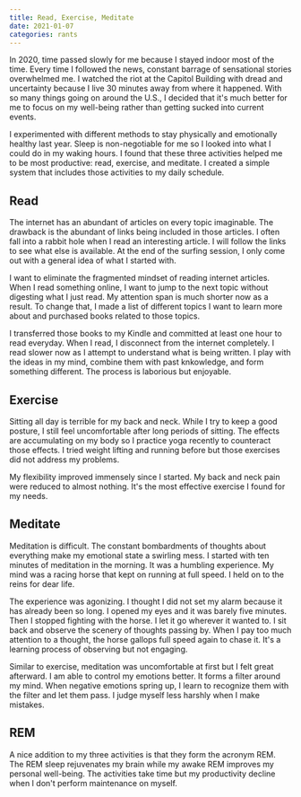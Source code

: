 ```yaml
---
title: Read, Exercise, Meditate
date: 2021-01-07
categories: rants
---
```


In 2020, time passed slowly for me because I stayed indoor most of the time. Every time I followed the news, constant barrage of sensational stories overwhelmed me. I watched the riot at the Capitol Building with dread and uncertainty because I live 30 minutes away from where it happened. With so many things going on around the U.S., I decided that it's much better for me to focus on my well-being rather than getting sucked into current events.

<!--more-->

I experimented with different methods to stay physically and emotionally healthy last year. Sleep is non-negotiable for me so I looked into what I could do in my waking hours. I found that these three activities helped me to be most productive: read, exercise, and meditate. I created a simple system that includes those activities to my daily schedule.

## Read

The internet has an abundant of articles on every topic imaginable. The drawback is the abundant of links being included in those articles. I often fall into a rabbit hole when I read an interesting article. I will follow the links to see what else is available. At the end of the surfing session, I only come out with a general idea of what I started with.

I want to eliminate the fragmented mindset of reading internet articles. When I read something online, I want to jump to the next topic without digesting what I just read. My attention span is much shorter now as a result. To change that, I made a list of different topics I want to learn more about and purchased books related to those topics.

I transferred those books to my Kindle and committed at least one hour to read everyday. When I read, I disconnect from the internet completely. I read slower now as I attempt to understand what is being written. I play with the ideas in my mind, combine them with past knkowledge, and form something different. The process is laborious but enjoyable.

## Exercise

Sitting all day is terrible for my back and neck. While I try to keep a good posture, I still feel uncomfortable after long periods of sitting. The effects are accumulating on my body so I practice yoga recently to counteract those effects. I tried weight lifting and running before but those exercises did not address my problems.

My flexibility improved immensely since I started. My back and neck pain were reduced to almost nothing. It's the most effective exercise I found for my needs.

## Meditate

Meditation is difficult. The constant bombardments of thoughts about everything make my emotional state a swirling mess. I started with ten minutes of meditation in the morning. It was a humbling experience. My mind was a racing horse that kept on running at full speed. I held on to the reins for dear life.

The experience was agonizing. I thought I did not set my alarm because it has already been so long. I opened my eyes and it was barely five minutes. Then I stopped fighting with the horse. I let it go wherever it wanted to. I sit back and observe the scenery of thoughts passing by. When I pay too much attention to a thought, the horse gallops full speed again to chase it. It's a learning process of observing but not engaging.

Similar to exercise, meditation was uncomfortable at first but I felt great afterward. I am able to control my emotions better. It forms a filter around my mind. When negative emotions spring up, I learn to recognize them with the filter and let them pass. I judge myself less harshly when I make mistakes.

## REM

A nice addition to my three activities is that they form the acronym REM. The REM sleep rejuvenates my brain while my awake REM improves my personal well-being. The activities take time but my productivity decline when I don't perform maintenance on myself.